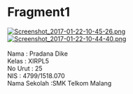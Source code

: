 # Fragment1
[![Screenshot_2017-01-22-10-45-26.png](https://s23.postimg.org/wtheu0lrf/Screenshot_2017_01_22_10_45_26.png)](https://postimg.org/image/qfsbqrgvb/)
<br>
[![Screenshot_2017-01-22-10-44-40.png](https://s30.postimg.org/sjvp7yhyp/Screenshot_2017_01_22_10_44_40.png)](https://postimg.org/image/yxksb7mul/)
<br>
<br>
Nama            : Pradana Dike
<br>
Kelas           : XIRPL5
<br>
No Urut         : 25
<br>
NIS             : 4799/1518.070
<br>
Nama Sekolah    :SMK Telkom Malang

